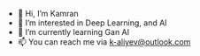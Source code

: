 - 👋 Hi, I’m Kamran
- 👀 I’m interested in Deep Learning, and AI
- 🌱 I’m currently learning Gan AI
- 📫 You can reach me via k-aliyev@outlook.com
